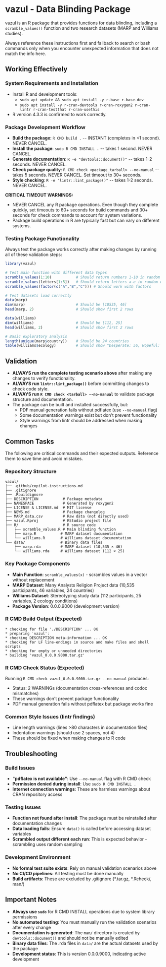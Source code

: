 # vazul - Data Blinding Package

vazul is an R package that provides functions for data blinding, including a `scramble_values()` function and two research datasets (MARP and Williams studies).

Always reference these instructions first and fallback to search or bash commands only when you encounter unexpected information that does not match the info here.

## Working Effectively

### System Requirements and Installation
- Install R and development tools:
  - `sudo apt update && sudo apt install -y r-base r-base-dev`
  - `sudo apt install -y r-cran-devtools r-cran-roxygen2 r-cran-lintr r-cran-testthat r-cran-usethis`
- R version 4.3.3 is confirmed to work correctly.

### Package Development Workflow
- **Build the package**: `R CMD build .` -- INSTANT (completes in <1 second). NEVER CANCEL.
- **Install the package**: `sudo R CMD INSTALL .` -- takes 1 second. NEVER CANCEL.
- **Generate documentation**: `R -e "devtools::document()"` -- takes 1-2 seconds. NEVER CANCEL. 
- **Check package quality**: `R CMD check <package_tarball> --no-manual` -- takes 5 seconds. NEVER CANCEL. Set timeout to 30+ seconds.
- **Style checking**: `R -e "lintr::lint_package()"` -- takes 1-2 seconds. NEVER CANCEL.

**CRITICAL TIMEOUT WARNINGS:**
- NEVER CANCEL any R package operations. Even though they complete quickly, set timeouts to 60+ seconds for build commands and 30+ seconds for check commands to account for system variations.
- Package build operations in R are typically fast but can vary on different systems.

### Testing Package Functionality
Always test the package works correctly after making changes by running all of these validation steps:

```r
library(vazul)

# Test main function with different data types
scramble_values(1:10)           # Should return numbers 1-10 in random order
scramble_values(letters[1:5])   # Should return letters a-e in random order  
scramble_values(factor(c("A","B","C"))) # Should work with factors

# Test datasets load correctly
data(marp)
dim(marp)                       # Should be [10535, 46] 
head(marp, 2)                   # Should show first 2 rows

data(williams) 
dim(williams)                   # Should be [112, 25]
head(williams, 2)               # Should show first 2 rows

# Basic exploratory analysis
length(unique(marp$country))    # Should be 24 countries
table(williams$ecology)         # Should show "Desperate: 56, Hopeful: 56"
```

## Validation

- **ALWAYS run the complete testing scenario above** after making any changes to verify functionality.
- **ALWAYS run `lintr::lint_package()`** before committing changes to check code style.
- **ALWAYS run `R CMD check <tarball> --no-manual`** to validate package structure and documentation.
- The package can be built and installed successfully, but:
  - PDF manual generation fails without pdflatex (use `--no-manual` flag)
  - Some documentation warnings exist but don't prevent functionality
  - Style warnings from lintr should be addressed when making changes

## Common Tasks

The following are critical commands and their expected outputs. Reference them to save time and avoid mistakes.

### Repository Structure
```
vazul/
├── .github/copilot-instructions.md
├── .gitignore
├── .Rbuildignore  
├── DESCRIPTION           # Package metadata
├── NAMESPACE             # Generated by roxygen2
├── LICENSE & LICENSE.md  # MIT license
├── NEWS.md               # Package changelog
├── MARP_data.csv         # Raw data (not directly used)
├── vazul.Rproj           # RStudio project file
├── R/                    # R source code
│   ├── scramble_values.R # Main blinding function
│   ├── marp.R           # MARP dataset documentation  
│   └── williams.R       # Williams dataset documentation
└── data/                # Binary data files
    ├── marp.rda         # MARP dataset (10,535 × 46)
    └── williams.rda     # Williams dataset (112 × 25)
```

### Key Package Components
- **Main Function**: `scramble_values(x)` - scrambles values in a vector without replacement
- **MARP Dataset**: Many Analysts Religion Project data (10,535 participants, 46 variables, 24 countries)
- **Williams Dataset**: Stereotyping study data (112 participants, 25 variables, 2 ecology conditions)
- **Package Version**: 0.0.0.9000 (development version)

### R CMD Build Output (Expected)
```
* checking for file './DESCRIPTION' ... OK
* preparing 'vazul':
* checking DESCRIPTION meta-information ... OK
* checking for LF line-endings in source and make files and shell scripts
* checking for empty or unneeded directories
* building 'vazul_0.0.0.9000.tar.gz'
```

### R CMD Check Status (Expected)
Running `R CMD check vazul_0.0.0.9000.tar.gz --no-manual` produces:
- Status: 2 WARNINGs (documentation cross-references and codoc mismatches)  
- These warnings don't prevent package functionality
- PDF manual generation fails without pdflatex but package works fine

### Common Style Issues (lintr findings)
- Line length warnings (lines >80 characters in documentation files)
- Indentation warnings (should use 2 spaces, not 4)
- These should be fixed when making changes to R code

## Troubleshooting

### Build Issues
- **"pdflatex is not available"**: Use `--no-manual` flag with R CMD check
- **Permission denied during install**: Use `sudo R CMD INSTALL .`
- **Internet connection warnings**: These are harmless warnings about CRAN repository access

### Testing Issues  
- **Function not found after install**: The package must be reinstalled after documentation changes
- **Data loading fails**: Ensure `data()` is called before accessing dataset variables
- **Scrambled output different each run**: This is expected behavior - scrambling uses random sampling

### Development Environment
- **No formal test suite exists**: Rely on manual validation scenarios above
- **No CI/CD pipelines**: All testing must be done manually
- **Build artifacts**: These are excluded by .gitignore (*.tar.gz, *.Rcheck/, man/)

## Important Notes

- **Always use `sudo`** for R CMD INSTALL operations due to system library permissions
- **No automated testing**: You must manually run the validation scenarios after every change
- **Documentation is generated**: The `man/` directory is created by `devtools::document()` and should not be manually edited
- **Binary data files**: The .rda files in `data/` are the actual datasets used by the package
- **Development status**: This is version 0.0.0.9000, indicating active development
